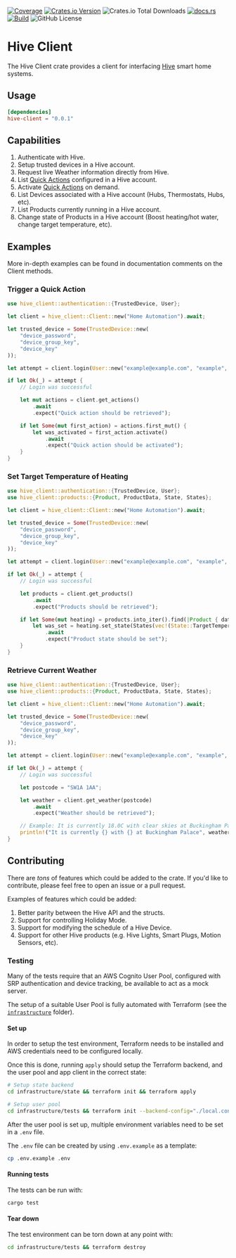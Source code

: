 [![Coverage](https://api.coveragerobot.com/v1/graph/github/ryanmab/hive-client/badge.svg?token=39c3c1957ea32896db7e1cc0d2f5c8450b6d193f0ddac0d104)](https://coveragerobot.com)
[![Crates.io Version](https://img.shields.io/crates/v/hive-client)](https://crates.io/crates/hive-client)
![Crates.io Total Downloads](https://img.shields.io/crates/d/hive-client)
[![docs.rs](https://img.shields.io/docsrs/hive-client)](https://docs.rs/hive-client)
[![Build](https://github.com/ryanmab/hive-client/actions/workflows/build.yml/badge.svg)](https://github.com/ryanmab/hive-client/actions/workflows/build.yml)
![GitHub License](https://img.shields.io/github/license/ryanmab/hive-client)

<!-- cargo-rdme start -->

# Hive Client

The Hive Client crate provides a client for interfacing [Hive](https://www.hivehome.com/) smart home systems.

## Usage
```toml
[dependencies]
hive-client = "0.0.1"
```

## Capabilities

1. Authenticate with Hive.
2. Setup trusted devices in a Hive account.
3. Request live Weather information directly from Hive.
4. List [Quick Actions](https://www.hivehome.com/ie/support/Help_Using_Hive/HUH_General/What-are-Quick-Actions) configured in a Hive account.
5. Activate [Quick Actions](https://www.hivehome.com/ie/support/Help_Using_Hive/HUH_General/What-are-Quick-Actions) on demand.
6. List Devices associated with a Hive account (Hubs, Thermostats, Hubs, etc).
7. List Products currently running in a Hive account.
8. Change state of Products in a Hive account (Boost heating/hot water, change target
   temperature, etc).

## Examples

More in-depth examples can be found in documentation comments on the Client methods.

### Trigger a Quick Action

```rust
use hive_client::authentication::{TrustedDevice, User};

let client = hive_client::Client::new("Home Automation").await;

let trusted_device = Some(TrustedDevice::new(
    "device_password",
    "device_group_key",
    "device_key"
));

let attempt = client.login(User::new("example@example.com", "example", trusted_device)).await;

if let Ok(_) = attempt {
    // Login was successful

    let mut actions = client.get_actions()
        .await
        .expect("Quick action should be retrieved");

    if let Some(mut first_action) = actions.first_mut() {
        let was_activated = first_action.activate()
            .await
            .expect("Quick action should be activated");
    }
}
```

### Set Target Temperature of Heating

```rust
use hive_client::authentication::{TrustedDevice, User};
use hive_client::products::{Product, ProductData, State, States};

let client = hive_client::Client::new("Home Automation").await;

let trusted_device = Some(TrustedDevice::new(
    "device_password",
    "device_group_key",
    "device_key"
));

let attempt = client.login(User::new("example@example.com", "example", trusted_device)).await;

if let Ok(_) = attempt {
    // Login was successful

    let products = client.get_products()
        .await
        .expect("Products should be retrieved");

    if let Some(mut heating) = products.into_iter().find(|Product { data, .. }| matches!(data, ProductData::Heating { .. })) {
        let was_set = heating.set_state(States(vec!(State::TargetTemperature(18.0))))
            .await
            .expect("Product state should be set");
    }
}
```

### Retrieve Current Weather

```rust
use hive_client::authentication::{TrustedDevice, User};
use hive_client::products::{Product, ProductData, State, States};

let client = hive_client::Client::new("Home Automation").await;

let trusted_device = Some(TrustedDevice::new(
    "device_password",
    "device_group_key",
    "device_key"
));

let attempt = client.login(User::new("example@example.com", "example", trusted_device)).await;

if let Ok(_) = attempt {
    // Login was successful

    let postcode = "SW1A 1AA";

    let weather = client.get_weather(postcode)
        .await
        .expect("Weather should be retrieved");

    // Example: It is currently 18.0C with clear skies at Buckingham Palace
    println!("It is currently {} with {} at Buckingham Palace", weather.data.temperature, weather.data.description);
}
```

## Contributing

There are _tons_ of features which could be added to the crate. If you'd like to contribute, please
feel free to open an issue or a pull request.

Examples of features which could be added:
1. Better parity between the Hive API and the structs.
2. Support for controlling Holiday Mode.
3. Support for modifying the schedule of a Hive Device.
4. Support for other Hive products (e.g. Hive Lights, Smart Plugs, Motion Sensors, etc).

### Testing
Many of the tests require that an AWS Cognito User Pool, configured with SRP authentication and device
tracking, be available to act as a mock server.

The setup of a suitable User Pool is fully automated with Terraform (see the [`infrastructure`](infrastructure/) folder).

#### Set up

In order to setup the test environment, Terraform needs to be installed and AWS credentials need to be
configured locally.

Once this is done, running `apply` should setup the Terraform backend, and the user pool and app client in the correct state:
```sh
# Setup state backend
cd infrastructure/state && terraform init && terraform apply

# Setup user pool
cd infrastructure/tests && terraform init --backend-config="./local.config" && terraform apply
```

After the user pool is set up, multiple environment variables need to be set in a `.env` file.

The `.env` file can be created by using `.env.example` as a template:
```sh
cp .env.example .env
```

#### Running tests

The tests can be run with:
```sh
cargo test
```

#### Tear down

The test environment can be torn down at any point with:
```sh
cd infrastructure/tests && terraform destroy
```

<!-- cargo-rdme end -->
